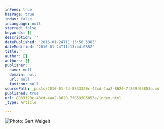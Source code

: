 ```yaml
---
inFeed: true
hasPage: true
inNav: false
inLanguage: null
starred: false
keywords: []
description: ''
datePublished: '2016-01-24T11:13:56.538Z'
dateModified: '2016-01-24T11:13:44.085Z'
title: ''
author: []
authors: []
publisher:
  name: null
  domain: null
  url: null
  favicon: null
sourcePath: _posts/2016-01-24-8833320c-43cd-4aa2-8620-7f859f05853e.md
published: true
url: 8833320c-43cd-4aa2-8620-7f859f05853e/index.html
_type: Article

---
```

![Photo: Gert Weigelt](https://the-grid-user-content.s3-us-west-2.amazonaws.com/3585a7de-7600-40a8-9ef8-1c1a4f9b299b.jpg)